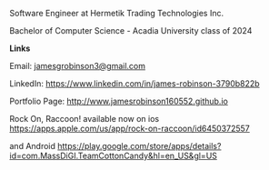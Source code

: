 Software Engineer at Hermetik Trading Technologies Inc.

Bachelor of Computer Science - Acadia University class of 2024

**Links**

Email: jamesgrobinson3@gmail.com

LinkedIn: https://www.linkedin.com/in/james-robinson-3790b822b

Portfolio Page: http://www.jamesrobinson160552.github.io


Rock On, Raccoon! available now on ios https://apps.apple.com/us/app/rock-on-raccoon/id6450372557 

and Android https://play.google.com/store/apps/details?id=com.MassDiGI.TeamCottonCandy&hl=en_US&gl=US

<!---
JamesRobinson160552/JamesRobinson160552 is a ✨ special ✨ repository because its `README.md` (this file) appears on your GitHub profile.
You can click the Preview link to take a look at your changes.
--->

